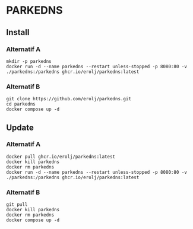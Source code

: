 # PARKEDNS

## Install

### Alternatif A

```
mkdir -p parkedns
docker run -d --name parkedns --restart unless-stopped -p 8080:80 -v ./parkedns:/parkedns ghcr.io/erolj/parkedns:latest
```

### Alternatif B

```
git clone https://github.com/erolj/parkedns.git
cd parkedns
docker compose up -d
```

## Update

### Alternatif A

```
docker pull ghcr.io/erolj/parkedns:latest
docker kill parkedns
docker rm parkedns
docker run -d --name parkedns --restart unless-stopped -p 8080:80 -v ./parkedns:/parkedns ghcr.io/erolj/parkedns:latest
```

### Alternatif B

```
git pull
docker kill parkedns
docker rm parkedns
docker compose up -d
```
